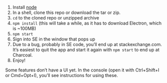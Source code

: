 1. Install [node](https://nodejs.org/en/download/)
2. In a shell, clone this repo or download the tar or zip.
3. `cd` to the cloned repo or unzipped archive
4. `npm install` (this will take a while, as it has to download Electron, which is ~100MB)
5. `npm start`
6. Sign into SE in the window that pops up
7. Due to a bug, probably in SE code, you’ll end up at stackexchange.com. It’s easiest to quit the app and start it again with `npm start` to end up at Charcoal.
8. Enjoy!

Some features don’t have a UI yet. In the console (open it with Ctrl+Shift+I or Cmd+Opt+I), you’ll see instructions for using these.
